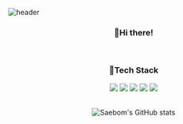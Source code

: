 ![header](https://capsule-render.vercel.app/api?type=waving&color=timeGradient&height=200&section=header&text=Saebom's%20Github&fontSize=50)

<div align=center>

  ### 👋Hi there!
<br/>
  
### 🌱Tech Stack
<img src="https://img.shields.io/badge/HTML5-E34F26?style=flor-square&logo=html5&logoColor=white"/>  <img src="https://img.shields.io/badge/CSS3-1572B6?style=for-square&logo=css3&logoColor=white"/>  <img src="https://img.shields.io/badge/JavaScript-F7DF1E?style=for-square&logo=JavaScript&logoColor=white"/>  <img src="https://img.shields.io/badge/React-black?style=for-square&logo=React&logoColor=#5ED3F3"/>  <img src="https://img.shields.io/badge/Redux-764ABC?style=for-square&logo=redux&logoColor=white"/>
  <br/>
  <br/>
  
  
  ![Saebom's GitHub stats](https://github-readme-stats.vercel.app/api?username=bomboming&&show_icons=true&theme=tokyonight)<br/>

  </div>
